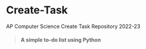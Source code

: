 # Create-Task
AP Computer Science Create Task Repository 2022-23
>#### A simple to-do list using Python
